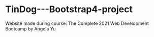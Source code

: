 # TinDog---Bootstrap4-project
Website made during course:  The Complete 2021 Web Development Bootcamp by Angela Yu
